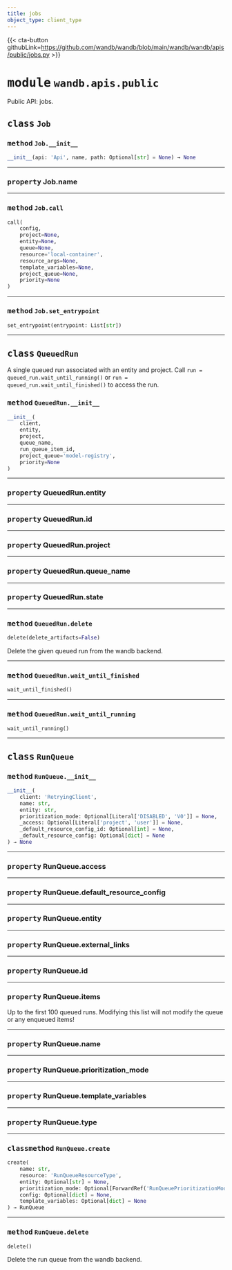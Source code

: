 ```yaml
---
title: jobs
object_type: client_type
---
```


{{< cta-button githubLink=https://github.com/wandb/wandb/blob/main/wandb/wandb/apis/public/jobs.py >}}




# <kbd>module</kbd> `wandb.apis.public`
Public API: jobs. 



## <kbd>class</kbd> `Job`




### <kbd>method</kbd> `Job.__init__`

```python
__init__(api: 'Api', name, path: Optional[str] = None) → None
```






---

### <kbd>property</kbd> Job.name







---

### <kbd>method</kbd> `Job.call`

```python
call(
    config,
    project=None,
    entity=None,
    queue=None,
    resource='local-container',
    resource_args=None,
    template_variables=None,
    project_queue=None,
    priority=None
)
```





---

### <kbd>method</kbd> `Job.set_entrypoint`

```python
set_entrypoint(entrypoint: List[str])
```






---

## <kbd>class</kbd> `QueuedRun`
A single queued run associated with an entity and project. Call `run = queued_run.wait_until_running()` or `run = queued_run.wait_until_finished()` to access the run. 

### <kbd>method</kbd> `QueuedRun.__init__`

```python
__init__(
    client,
    entity,
    project,
    queue_name,
    run_queue_item_id,
    project_queue='model-registry',
    priority=None
)
```






---

### <kbd>property</kbd> QueuedRun.entity





---

### <kbd>property</kbd> QueuedRun.id





---

### <kbd>property</kbd> QueuedRun.project





---

### <kbd>property</kbd> QueuedRun.queue_name





---

### <kbd>property</kbd> QueuedRun.state







---

### <kbd>method</kbd> `QueuedRun.delete`

```python
delete(delete_artifacts=False)
```

Delete the given queued run from the wandb backend. 

---

### <kbd>method</kbd> `QueuedRun.wait_until_finished`

```python
wait_until_finished()
```





---

### <kbd>method</kbd> `QueuedRun.wait_until_running`

```python
wait_until_running()
```






---

## <kbd>class</kbd> `RunQueue`




### <kbd>method</kbd> `RunQueue.__init__`

```python
__init__(
    client: 'RetryingClient',
    name: str,
    entity: str,
    prioritization_mode: Optional[Literal['DISABLED', 'V0']] = None,
    _access: Optional[Literal['project', 'user']] = None,
    _default_resource_config_id: Optional[int] = None,
    _default_resource_config: Optional[dict] = None
) → None
```






---

### <kbd>property</kbd> RunQueue.access





---

### <kbd>property</kbd> RunQueue.default_resource_config





---

### <kbd>property</kbd> RunQueue.entity





---

### <kbd>property</kbd> RunQueue.external_links





---

### <kbd>property</kbd> RunQueue.id





---

### <kbd>property</kbd> RunQueue.items

Up to the first 100 queued runs. Modifying this list will not modify the queue or any enqueued items! 

---

### <kbd>property</kbd> RunQueue.name





---

### <kbd>property</kbd> RunQueue.prioritization_mode





---

### <kbd>property</kbd> RunQueue.template_variables





---

### <kbd>property</kbd> RunQueue.type







---

### <kbd>classmethod</kbd> `RunQueue.create`

```python
create(
    name: str,
    resource: 'RunQueueResourceType',
    entity: Optional[str] = None,
    prioritization_mode: Optional[ForwardRef('RunQueuePrioritizationMode')] = None,
    config: Optional[dict] = None,
    template_variables: Optional[dict] = None
) → RunQueue
```





---

### <kbd>method</kbd> `RunQueue.delete`

```python
delete()
```

Delete the run queue from the wandb backend. 



